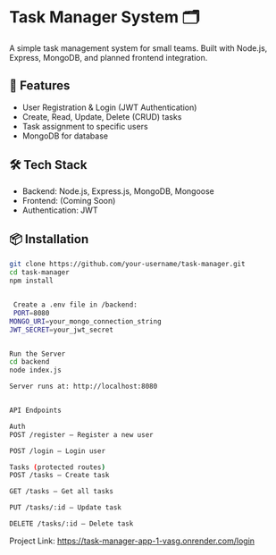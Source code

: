 # Task Manager System 🗂️

A simple task management system for small teams. Built with Node.js, Express, MongoDB, and planned frontend integration.

## 🔧 Features

- User Registration & Login (JWT Authentication)
- Create, Read, Update, Delete (CRUD) tasks
- Task assignment to specific users
- MongoDB for database

## 🛠️ Tech Stack

- Backend: Node.js, Express.js, MongoDB, Mongoose
- Frontend: (Coming Soon)
- Authentication: JWT

## 📦 Installation

```bash
git clone https://github.com/your-username/task-manager.git
cd task-manager
npm install


 Create a .env file in /backend:
 PORT=8080
MONGO_URI=your_mongo_connection_string
JWT_SECRET=your_jwt_secret


Run the Server
cd backend
node index.js

Server runs at: http://localhost:8080


API Endpoints

Auth
POST /register – Register a new user

POST /login – Login user

Tasks (protected routes)
POST /tasks – Create task

GET /tasks – Get all tasks

PUT /tasks/:id – Update task

DELETE /tasks/:id – Delete task
```
Project Link: https://task-manager-app-1-vasg.onrender.com/login
